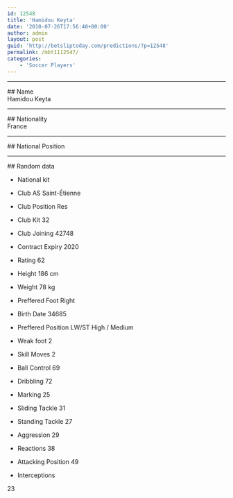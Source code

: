 ```yaml
---
id: 12548
title: 'Hamidou Keyta'
date: '2010-07-26T17:56:40+00:00'
author: admin
layout: post
guid: 'http://betsliptoday.com/predictions/?p=12548'
permalink: /mbt1112547/
categories:
    - 'Soccer Players'
---
```


- - - - - -

\## Name  
 Hamidou Keyta

- - - - - -

\## Nationality  
 France

- - - - - -

\## National Position

- - - - - -

\## Random data

- National kit
- Club
 AS Saint-Étienne

- Club Position
 Res

- Club Kit
 32

- Club Joining
 42748

- Contract Expiry
 2020

- Rating
 62

- Height
 186 cm

- Weight
 78 kg

- Preffered Foot
 Right

- Birth Date
 34685

- Preffered Position
 LW/ST High / Medium

- Weak foot
 2

- Skill Moves
 2

- Ball Control
 69

- Dribbling
 72

- Marking
 25

- Sliding Tackle
 31

- Standing Tackle
 27

- Aggression
 29

- Reactions
 38

- Attacking Position
 49

- Interceptions

 23